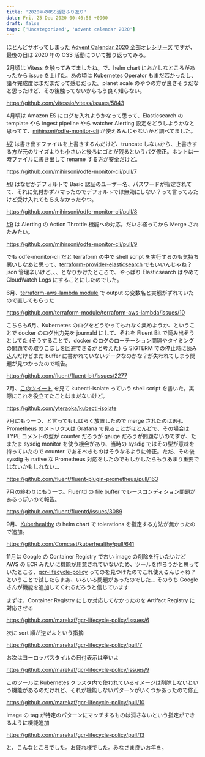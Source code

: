 ```yaml
---
title: '2020年のOSS活動ふり返り'
date: Fri, 25 Dec 2020 00:46:56 +0900
draft: false
tags: ['Uncategorized', 'advent calendar 2020']
---
```


ほとんどサボってしまった [Advent Calendar 2020 全部オレシリーズ](https://qiita.com/advent-calendar/2020/yteraoka) ですが、最後の日は 2020 年の OSS 活動について振り返ってみる。

2月頃は Vitess を触ってみてましたね。で、helm chart におかしなところがあったから issue を上げた。あの頃は Kubernetes Operator もまだ若かったし、諸々完成度はまだまだって感じだった。planet scale のやつの方が良さそうだなと思ったけど、その後触ってないからもう良く知らない。

https://github.com/vitessio/vitess/issues/5843

4月頃は Amazon ES にログを入れようかなって思って、Elasticsearch の template やら ingest pipeline やら watcher Alerting 設定をどうしようかなと思ってて、[mihirsoni/odfe-monitor-cli](https://github.com/mihirsoni/odfe-monitor-cli) が使えるんじゃないかと調べてました。

[#7](https://github.com/mihirsoni/odfe-monitor-cli/pull/7) は書き出すファイルを上書きするんだけど、truncate しないから、上書きする方が元のサイズよりも小さいと後ろにゴミが残るというバグ修正。ホントは一時ファイルに書き出して rename する方が安全だけど。

https://github.com/mihirsoni/odfe-monitor-cli/pull/7

[#8](https://github.com/mihirsoni/odfe-monitor-cli/pull/8) はなぜかデフォルトで Basic 認証のユーザー名、パスワードが指定されてて、それに気付かずハマったのでデフォルトでは無効にしない？って言ってみたけど受け入れてもらえなかったやつ。

https://github.com/mihirsoni/odfe-monitor-cli/pull/8

[#9](https://github.com/mihirsoni/odfe-monitor-cli/pull/9) は Alerting の Action Throttle 機能への対応。だいぶ経ってから Merge されたみたい。

https://github.com/mihirsoni/odfe-monitor-cli/pull/9

でも odfe-monitor-cli だと terraform の中で shell script を実行するのも気持ち悪いしなあと思って、[terraform-provider-elasticsearch](https://github.com/phillbaker/terraform-provider-elasticsearch) でもいいんじゃね？ json 管理辛いけど、、、となりかけたところで、やっぱり Elasticsearch はやめて CloudWatch Logs にすることにしたのでした。

6月、[terraform-aws-lambda module](https://github.com/terraform-module/terraform-aws-lambda) で output の変数名と実態がずれていたので直してもらった

https://github.com/terraform-module/terraform-aws-lambda/issues/10

こちらも6月、Kubernetes のログをどうやってもれなく集めようか、ということで docker のログ出力先を journald にして、それを Fluent Bit で読み出そうとしてた (そうすることで、docker のログのローテーション間隔やタイミングの問題での取りこぼしを回避できるかと考えた) ら SIGTERM での停止時に読み込んだけどまだ buffer に書かれていないデータなのかな？が失われてしまう問題が見つかったので報告。

https://github.com/fluent/fluent-bit/issues/2277

7月、[このツイート](https://twitter.com/danielepolencic/status/1275786970610843648) を見て kubectl-isolate っていう shell script を書いた。実際にこれを役立てたことはまだないけど。

https://github.com/yteraoka/kubectl-isolate

7月にもう一つ、と言ってもしばらく放置したので merge されたのは9月。Prometheus のメトリクスは Grafana で見ることがほとんどで、その場合は TYPE コメントの型が counter だろうが gauge だろうが問題ないのですが、たまたま sysdig monitor を使う機会があり、当時の sysdig ではその型が意味を持っていたので counter であるべきものはそうなるように修正。ただ、その後 sysdig も native な Prometheus 対応をしたのでもしかしたらもうあまり重要ではないかもしれない...

https://github.com/fluent/fluent-plugin-prometheus/pull/163

7月の終わりにもう一つ。Fluentd の file buffer でレースコンディション問題があるっぽいので報告。

https://github.com/fluent/fluentd/issues/3089

9月、[Kuberhealthy](https://github.com/Comcast/kuberhealthy) の helm chart で tolerations を指定する方法が無かったので追加。

https://github.com/Comcast/kuberhealthy/pull/641

11月は Google の Container Registry で古い image の削除を行いたいけど AWS の ECR みたいに機能が用意されていないため、ツールを作ろうかと思っていたところ、[gcr-lifecycle-policy](https://github.com/marekaf/gcr-lifecycle-policy) ってのを見つけたのでこれ使えるんじゃね？ということで試したらまあ、いろいろ問題があったのでした... そのうち Google さんが機能を追加してくれるだろうと信じています

まずは、Container Registry にしか対応してなかったのを Artifact Registry に対応させる

https://github.com/marekaf/gcr-lifecycle-policy/issues/6

次に sort 順が逆だよという指摘

https://github.com/marekaf/gcr-lifecycle-policy/pull/7

お次はヨーロッパスタイルの日付表示は辛いよ

https://github.com/marekaf/gcr-lifecycle-policy/issues/9

このツールは Kubernetes クラスタ内で使われているイメージは削除しないという機能があるのだけれど、それが機能しないパターンがいくつかあったので修正

https://github.com/marekaf/gcr-lifecycle-policy/pull/10

Image の tag が特定のパターンにマッチするものは消さないという指定ができるように機能追加

https://github.com/marekaf/gcr-lifecycle-policy/pull/13

と、こんなところでした。お疲れ様でした。みなさま良いお年を。
